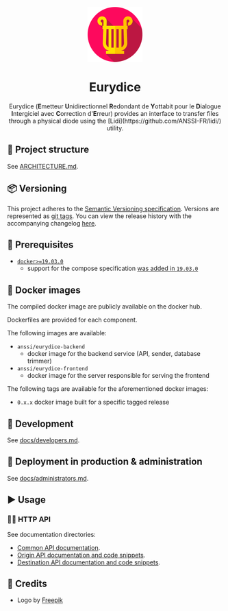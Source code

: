 <div align="center">
  <img width="128" height="128" src="frontend/public/lyre.png" alt="Eurydice icon">
</div>

<div align="center"><h1>Eurydice</h1></div>

<div align="center">
Eurydice (<b>E</b>metteur <b>U</b>nidirectionnel <b>R</b>edondant de <b>Y</b>ottabit pour le <b>D</b>ialogue <b>I</b>ntergiciel avec <b>C</b>orrection d'<b>E</b>rreur) provides an interface to transfer files through a physical diode using the [Lidi](https://github.com/ANSSI-FR/lidi/) utility.
</div>

## 📁 Project structure

See [ARCHITECTURE.md](ARCHITECTURE.md).

## 📦 Versioning

This project adheres to the [Semantic Versioning specification](https://semver.org/).
Versions are represented as [git tags](https://github.com/ANSSI-FR/eurydice/tags).
You can view the release history with the accompanying changelog [here](https://github.com/ANSSI-FR/eurydice/releases).

## 🔨 Prerequisites

- [`docker>=19.03.0`](https://docs.docker.com/engine/install/)
  - support for the compose specification [was added in `19.03.0`](https://docs.docker.com/compose/compose-file/compose-versioning/#compatibility-matrix)

## 🐳 Docker images

The compiled docker image are publicly available on the docker hub.

Dockerfiles are provided for each component.

The following images are available:

- `anssi/eurydice-backend`
  - docker image for the backend service (API, sender, database trimmer)
- `anssi/eurydice-frontend`
  - docker image for the server responsible for serving the frontend

The following tags are available for the aforementioned docker images:

- `0.x.x` docker image built for a specific tagged release

## 🚧 Development

See [docs/developers.md](docs/developers.md).

## 🚀 Deployment in production & administration

See [docs/administrators.md](docs/administrators.md).

## ▶️ Usage

### 👩‍💻 HTTP API

See documentation directories:

- [Common API documentation](eurydice/common/api/docs/static/).
- [Origin API documentation and code snippets](eurydice/origin/api/docs/static/).
- [Destination API documentation and code snippets](eurydice/destination/api/docs/static/).

## 🙏 Credits

- Logo by [Freepik](https://www.freepik.com)

